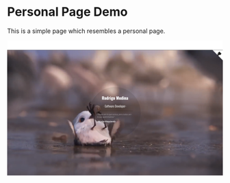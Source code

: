 # Personal Page Demo

This is a simple page which resembles a personal page.

![screenshot](./screenshot.png)
